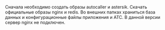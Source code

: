 Сначала необходимо создать образы autocaller и astersik. Скачать официальные образы nginx и redis. 
Во внешних папках храниться база данных и конфигурационные файлы приложения и АТС.
В данной версии сервер nginx не подключен.
